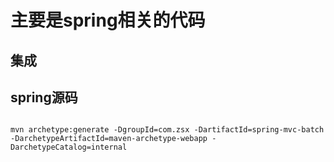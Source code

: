 # 主要是spring相关的代码

## 集成


## spring源码

```

mvn archetype:generate -DgroupId=com.zsx -DartifactId=spring-mvc-batch -DarchetypeArtifactId=maven-archetype-webapp -DarchetypeCatalog=internal

```